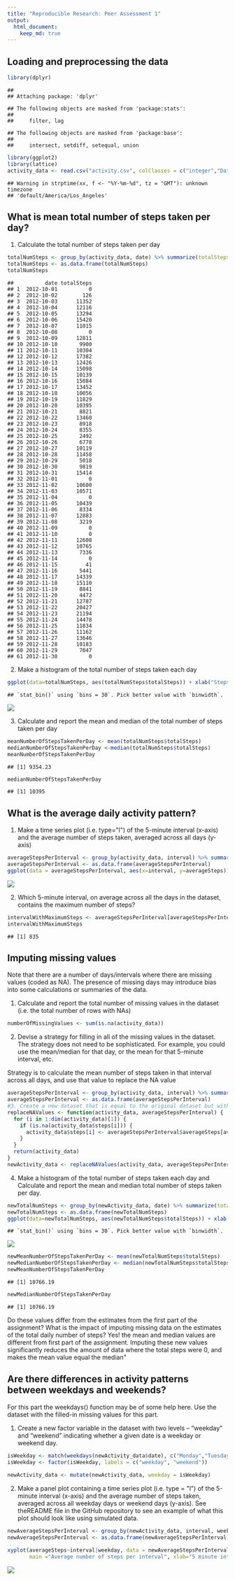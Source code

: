 ```yaml
---
title: "Reproducible Research: Peer Assessment 1"
output: 
  html_document:
    keep_md: true
---
```



## Loading and preprocessing the data

```r
library(dplyr)
```

```
## 
## Attaching package: 'dplyr'
```

```
## The following objects are masked from 'package:stats':
## 
##     filter, lag
```

```
## The following objects are masked from 'package:base':
## 
##     intersect, setdiff, setequal, union
```

```r
library(ggplot2)
library(lattice)
activity_data <- read.csv("activity.csv", colClasses = c("integer","Date", "integer"))
```

```
## Warning in strptime(xx, f <- "%Y-%m-%d", tz = "GMT"): unknown timezone
## 'default/America/Los_Angeles'
```


## What is mean total number of steps taken per day?
1. Calculate the total number of steps taken per day

```r
totalNumSteps <- group_by(activity_data, date) %>% summarize(totalSteps = sum(steps, na.rm = TRUE))
totalNumSteps <- as.data.frame(totalNumSteps)
totalNumSteps
```

```
##          date totalSteps
## 1  2012-10-01          0
## 2  2012-10-02        126
## 3  2012-10-03      11352
## 4  2012-10-04      12116
## 5  2012-10-05      13294
## 6  2012-10-06      15420
## 7  2012-10-07      11015
## 8  2012-10-08          0
## 9  2012-10-09      12811
## 10 2012-10-10       9900
## 11 2012-10-11      10304
## 12 2012-10-12      17382
## 13 2012-10-13      12426
## 14 2012-10-14      15098
## 15 2012-10-15      10139
## 16 2012-10-16      15084
## 17 2012-10-17      13452
## 18 2012-10-18      10056
## 19 2012-10-19      11829
## 20 2012-10-20      10395
## 21 2012-10-21       8821
## 22 2012-10-22      13460
## 23 2012-10-23       8918
## 24 2012-10-24       8355
## 25 2012-10-25       2492
## 26 2012-10-26       6778
## 27 2012-10-27      10119
## 28 2012-10-28      11458
## 29 2012-10-29       5018
## 30 2012-10-30       9819
## 31 2012-10-31      15414
## 32 2012-11-01          0
## 33 2012-11-02      10600
## 34 2012-11-03      10571
## 35 2012-11-04          0
## 36 2012-11-05      10439
## 37 2012-11-06       8334
## 38 2012-11-07      12883
## 39 2012-11-08       3219
## 40 2012-11-09          0
## 41 2012-11-10          0
## 42 2012-11-11      12608
## 43 2012-11-12      10765
## 44 2012-11-13       7336
## 45 2012-11-14          0
## 46 2012-11-15         41
## 47 2012-11-16       5441
## 48 2012-11-17      14339
## 49 2012-11-18      15110
## 50 2012-11-19       8841
## 51 2012-11-20       4472
## 52 2012-11-21      12787
## 53 2012-11-22      20427
## 54 2012-11-23      21194
## 55 2012-11-24      14478
## 56 2012-11-25      11834
## 57 2012-11-26      11162
## 58 2012-11-27      13646
## 59 2012-11-28      10183
## 60 2012-11-29       7047
## 61 2012-11-30          0
```

2. Make a histogram of the total number of steps taken each day

```r
ggplot(data=totalNumSteps, aes(totalNumSteps$totalSteps)) + xlab("Steps taken in a day") + labs(title ="Total Number of Steps taken each day") +  geom_histogram();
```

```
## `stat_bin()` using `bins = 30`. Pick better value with `binwidth`.
```

![](PA1_template_files/figure-html/unnamed-chunk-2-1.png)<!-- -->

3. Calculate and report the mean and median of the total number of steps taken per day

```r
meanNumberOfStepsTakenPerDay <- mean(totalNumSteps$totalSteps)
medianNumberOfStepsTakenPerDay <-median(totalNumSteps$totalSteps)
meanNumberOfStepsTakenPerDay
```

```
## [1] 9354.23
```

```r
medianNumberOfStepsTakenPerDay
```

```
## [1] 10395
```

## What is the average daily activity pattern?
1. Make a time series plot (i.e. type="l") of the 5-minute interval (x-axis) and the average number of steps taken, averaged across all days (y-axis)

```r
averageStepsPerInterval <- group_by(activity_data, interval) %>% summarize(averageSteps = mean(steps, na.rm = TRUE))
averageStepsPerInterval <- as.data.frame(averageStepsPerInterval)
ggplot(data = averageStepsPerInterval, aes(x=interval, y=averageSteps)) + xlab("5 min interval number") + ylab("average amount of steps") + labs(title= "Average number of steps taken in each 5 minute interval") + geom_line() 
```

![](PA1_template_files/figure-html/unnamed-chunk-4-1.png)<!-- -->

2. Which 5-minute interval, on average across all the days in the dataset, contains the maximum number of steps?

```r
intervalWithMaximumSteps <- averageStepsPerInterval[averageStepsPerInterval$averageSteps == max(averageStepsPerInterval$averageSteps),"interval"]
intervalWithMaximumSteps
```

```
## [1] 835
```


## Imputing missing values
Note that there are a number of days/intervals where there are missing values (coded as NA). The presence of missing days may introduce bias into some calculations or summaries of the data.

1. Calculate and report the total number of missing values in the dataset (i.e. the total number of rows with NAs)

```r
numberOfMissingValues <- sum(is.na(activity_data))
```

2. Devise a strategy for filling in all of the missing values in the dataset. The strategy does not need to be sophisticated. For example, you could use the mean/median for that day, or the mean for that 5-minute interval, etc.

Strategy is to calculate the mean number of steps taken in that interval across all days, and use that value to replace the NA value

```r
averageStepsPerInterval <- group_by(activity_data, interval) %>% summarize(averageSteps = mean(steps, na.rm = TRUE))
averageStepsPerInterval <- as.data.frame(averageStepsPerInterval)
#3. Create a new dataset that is equal to the original dataset but with the missing data filled in.
replaceNAValues <- function(activity_data, averageStepsPerInterval) {
  for (i in 1:dim(activity_data)[1]) {
    if (is.na(activity_data$steps[i])) {
      activity_data$steps[i] <- averageStepsPerInterval$averageSteps[averageStepsPerInterval$interval == activity_data$interval[i]]
    }
  }
  return(activity_data)
}
newActivity_data <- replaceNAValues(activity_data, averageStepsPerInterval)
```

4. Make a histogram of the total number of steps taken each day and Calculate and report the mean and median total number of steps taken per day. 

```r
newTotalNumSteps <- group_by(newActivity_data, date) %>% summarize(totalSteps = sum(steps, na.rm = TRUE))
newTotalNumSteps <- as.data.frame(newTotalNumSteps)
ggplot(data=newTotalNumSteps, aes(newTotalNumSteps$totalSteps)) + xlab("Steps taken in a day") + labs(title ="New Total Number of Steps taken each day") +  geom_histogram();
```

```
## `stat_bin()` using `bins = 30`. Pick better value with `binwidth`.
```

![](PA1_template_files/figure-html/unnamed-chunk-8-1.png)<!-- -->

```r
newMeanNumberOfStepsTakenPerDay <- mean(newTotalNumSteps$totalSteps)
newMedianNumberOfStepsTakenPerDay <- median(newTotalNumSteps$totalSteps)
newMeanNumberOfStepsTakenPerDay
```

```
## [1] 10766.19
```

```r
newMedianNumberOfStepsTakenPerDay
```

```
## [1] 10766.19
```

Do these values differ from the estimates from the first part of the assignment? What is the impact of imputing missing data on the estimates of the total daily number of steps?
Yes! the mean and median values are different from first part of the assignment. Imputing these new values significantly reduces the amount of data where the total steps were 0, and makes the mean value equal the median"

## Are there differences in activity patterns between weekdays and weekends?

For this part the weekdays() function may be of some help here. Use the dataset with the filled-in missing values for this part.

1. Create a new factor variable in the dataset with two levels – “weekday” and “weekend” indicating whether a given date is a weekday or weekend day.

```r
isWeekday <- match(weekdays(newActivity_data$date), c("Monday","Tuesday","Wednesday","Thursday","Friday"), nomatch = 0) > 0
isWeekday <- factor(isWeekday, labels = c("weekday", "weekend"))
 
newActivity_data <- mutate(newActivity_data, weekday = isWeekday)
```
2. Make a panel plot containing a time series plot (i.e. type = "l") of the 5-minute interval (x-axis) and the average number of steps taken, averaged across all weekday days or weekend days (y-axis). See theREADME file in the GitHub repository to see an example of what this plot should look like using simulated data.

```r
newAverageStepsPerInterval <- group_by(newActivity_data, interval, weekday) %>% summarize(averageSteps = mean(steps, na.rm = TRUE))
newAverageStepsPerInterval <- as.data.frame(newAverageStepsPerInterval)

xyplot(averageSteps~interval|weekday, data = newAverageStepsPerInterval, layout= (c(1,2)), type ="l", 
       main ="Average number of steps per interval", xlab="5 minute interval number", ylab="Average number of steps")
```

![](PA1_template_files/figure-html/unnamed-chunk-10-1.png)<!-- -->
